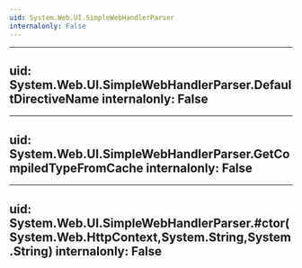 ```yaml
---
uid: System.Web.UI.SimpleWebHandlerParser
internalonly: False
---
```


---
uid: System.Web.UI.SimpleWebHandlerParser.DefaultDirectiveName
internalonly: False
---

---
uid: System.Web.UI.SimpleWebHandlerParser.GetCompiledTypeFromCache
internalonly: False
---

---
uid: System.Web.UI.SimpleWebHandlerParser.#ctor(System.Web.HttpContext,System.String,System.String)
internalonly: False
---
